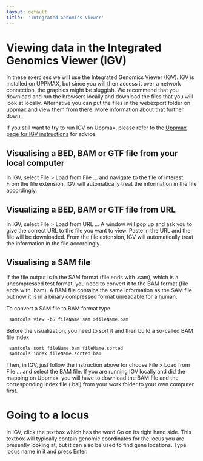 ```yaml
---
layout: default
title:  'Integrated Genomics Viewer'
---
```


# Viewing data in the Integrated Genomics Viewer (IGV)


In these exercises we will use the  Integrated Genomics Viewer (IGV). 
IGV is installed on UPPMAX, but since you will then access it over a network connection, the graphics might be sluggish. We recommend that you download and run the browsers locally and download the files that you will look at locally. Alternative you can put the files in the webexport folder on uppmax and view them from there. More information about that further down. 

If you still want to try to run IGV on Uppmax, please refer to the 
[Uppmax page for IGV instructions](http://www.uppmax.uu.se/starting-integrative-genomics-viewer-igv-on-milou) for advice.  

## Visualising a BED, BAM or GTF file from your local computer                                                          

In IGV, select File > Load from File ... and navigate to the file of interest. From 
the file extension, IGV will automatically treat the information in the file accordingly. 

## Visualizing a BED, BAM or GTF file from URL

In IGV, select File > Load from URL ... A window will pop up and ask you to give the correct URL to the file you want to view. Paste in the URL and the file will be downloaded. From 
the file extension, IGV will automatically treat the information in the file accordingly. 



## Visualising a SAM file

If the file output is in the SAM format (file ends with .sam), which is a uncompressed test format, 
you need to convert it to the BAM format (file ends with .bam). A BAM file contains the same information as the SAM file but now it is in a binary compressed format unreadable for a human. 

To convert a SAM file to BAM format type:

     samtools view -bS fileName.sam >fileName.bam


Before the visualization, you need to sort it and then build a so-called BAM file index

     samtools sort fileName.bam fileName.sorted
     samtools index fileName.sorted.bam

Then, in IGV, just follow the instruction above for choose File > Load from File ... and select the BAM file. 
If you are running IGV locally and did the mapping on Uppmax, you will have to 
download the BAM file and the corresponding index file (.bai) from your work folder 
to your own computer first.


Going to a locus
================

In IGV, click the textbox which has the word 
Go on its right hand side. This textbox will typically contain genomic coordinates for 
the locus you are presently looking at, but it can also be used to find gene locations. 
Type locus name in it and press Enter.




